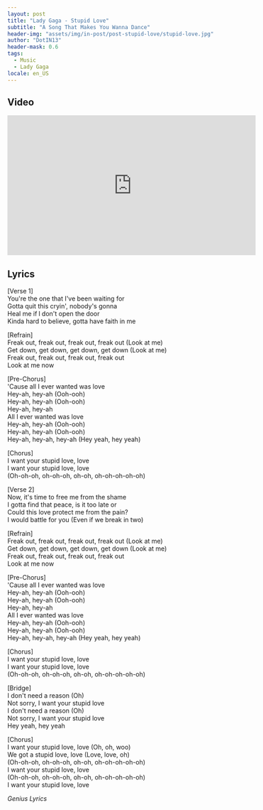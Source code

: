 ```yaml
---
layout: post
title: "Lady Gaga - Stupid Love"
subtitle: "A Song That Makes You Wanna Dance"
header-img: "assets/img/in-post/post-stupid-love/stupid-love.jpg"
author: "DotIN13"
header-mask: 0.6
tags:
  - Music
  - Lady Gaga
locale: en_US
---
```


## Video

<div class="video-iframe">
<iframe width="560" height="315" src="https://www.youtube.com/embed/5L6xyaeiV58" frameborder="0" allow="accelerometer; autoplay; encrypted-media; gyroscope; picture-in-picture" allowfullscreen></iframe>
</div>

## Lyrics

[Verse 1]  
You're the one that I've been waiting for  
Gotta quit this cryin', nobody's gonna  
Heal me if I don't open the door  
Kinda hard to believe, gotta have faith in me  


[Refrain]  
Freak out, freak out, freak out, freak out (Look at me)  
Get down, get down, get down, get down (Look at me)  
Freak out, freak out, freak out, freak out  
Look at me now  


[Pre-Chorus]  
'Cause all I ever wanted was love  
Hey-ah, hey-ah (Ooh-ooh)  
Hey-ah, hey-ah (Ooh-ooh)  
Hey-ah, hey-ah  
All I ever wanted was love  
Hey-ah, hey-ah (Ooh-ooh)  
Hey-ah, hey-ah (Ooh-ooh)  
Hey-ah, hey-ah, hey-ah (Hey yeah, hey yeah)  


[Chorus]  
I want your stupid love, love  
I want your stupid love, love  
(Oh-oh-oh, oh-oh-oh, oh-oh, oh-oh-oh-oh-oh)  


[Verse 2]  
Now, it's time to free me from the shame  
I gotta find that peace, is it too late or  
Could this love protect me from the pain?  
I would battle for you (Even if we break in two)  


[Refrain]  
Freak out, freak out, freak out, freak out (Look at me)  
Get down, get down, get down, get down (Look at me)  
Freak out, freak out, freak out, freak out  
Look at me now  


[Pre-Chorus]  
'Cause all I ever wanted was love  
Hey-ah, hey-ah (Ooh-ooh)  
Hey-ah, hey-ah (Ooh-ooh)  
Hey-ah, hey-ah  
All I ever wanted was love  
Hey-ah, hey-ah (Ooh-ooh)  
Hey-ah, hey-ah (Ooh-ooh)  
Hey-ah, hey-ah, hey-ah (Hey yeah, hey yeah)  


[Chorus]  
I want your stupid love, love  
I want your stupid love, love  
(Oh-oh-oh, oh-oh-oh, oh-oh, oh-oh-oh-oh-oh)  


[Bridge]  
I don't need a reason (Oh)  
Not sorry, I want your stupid love  
I don't need a reason (Oh)  
Not sorry, I want your stupid love  
Hey yeah, hey yeah  


[Chorus]  
I want your stupid love, love (Oh, oh, woo)  
We got a stupid love, love (Love, love, oh)  
(Oh-oh-oh, oh-oh-oh, oh-oh, oh-oh-oh-oh-oh)  
I want your stupid love, love  
(Oh-oh-oh, oh-oh-oh, oh-oh, oh-oh-oh-oh-oh)  
I want your stupid love, love  

*Genius Lyrics*